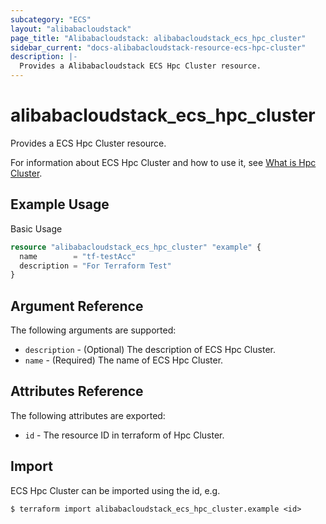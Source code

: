 ```yaml
---
subcategory: "ECS"
layout: "alibabacloudstack"
page_title: "Alibabacloudstack: alibabacloudstack_ecs_hpc_cluster"
sidebar_current: "docs-alibabacloudstack-resource-ecs-hpc-cluster"
description: |-
  Provides a Alibabacloudstack ECS Hpc Cluster resource.
---
```


# alibabacloudstack\_ecs\_hpc\_cluster

Provides a ECS Hpc Cluster resource.

For information about ECS Hpc Cluster and how to use it, see [What is Hpc Cluster](https://www.alibabacloud.com/help/en/doc-detail/109138.htm).



## Example Usage

Basic Usage

```terraform
resource "alibabacloudstack_ecs_hpc_cluster" "example" {
  name        = "tf-testAcc"
  description = "For Terraform Test"
}

```

## Argument Reference

The following arguments are supported:

* `description` - (Optional) The description of ECS Hpc Cluster.
* `name` - (Required) The name of ECS Hpc Cluster.

## Attributes Reference

The following attributes are exported:

* `id` - The resource ID in terraform of Hpc Cluster.

## Import

ECS Hpc Cluster can be imported using the id, e.g.

```
$ terraform import alibabacloudstack_ecs_hpc_cluster.example <id>
```
